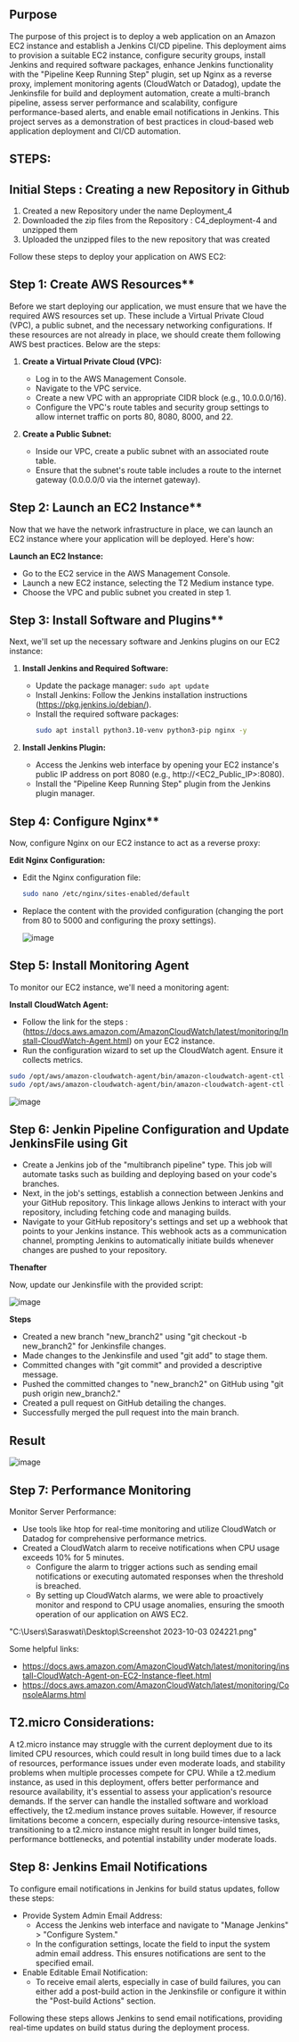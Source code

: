 ## Purpose
The purpose of this project is to deploy a web application on an Amazon EC2 instance and establish a Jenkins CI/CD pipeline. This deployment aims to provision a suitable EC2 instance, configure security groups, install Jenkins and required software packages, enhance Jenkins functionality with the "Pipeline Keep Running Step" plugin, set up Nginx as a reverse proxy, implement monitoring agents (CloudWatch or Datadog), update the Jenkinsfile for build and deployment automation, create a multi-branch pipeline, assess server performance and scalability, configure performance-based alerts, and enable email notifications in Jenkins. This project serves as a demonstration of best practices in cloud-based web application deployment and CI/CD automation.

## STEPS:

## Initial Steps : Creating a new Repository in Github
1. Created a new Repository under the name Deployment_4
2. Downloaded the zip files from the Repository : C4_deployment-4 and unzipped them
3. Uploaded the unzipped files to the new repository that was created
 

Follow these steps to deploy your application on AWS EC2:

## Step 1: Create AWS Resources**

Before we start deploying our application, we must ensure that we have the required AWS resources set up. These include a Virtual Private Cloud (VPC), a public subnet, and the necessary networking configurations. If these resources are not already in place, we should create them following AWS best practices. Below are the steps:

1. **Create a Virtual Private Cloud (VPC):**
   - Log in to the AWS Management Console.
   - Navigate to the VPC service.
   - Create a new VPC with an appropriate CIDR block (e.g., 10.0.0.0/16).
   - Configure the VPC's route tables and security group settings to allow internet traffic on ports 80, 8080, 8000, and 22.

2. **Create a Public Subnet:**
   - Inside our VPC, create a public subnet with an associated route table.
   - Ensure that the subnet's route table includes a route to the internet gateway (0.0.0.0/0 via the internet gateway).

## Step 2: Launch an EC2 Instance**

Now that we have the network infrastructure in place, we can launch an EC2 instance where your application will be deployed. Here's how:

 **Launch an EC2 Instance:**
   - Go to the EC2 service in the AWS Management Console.
   - Launch a new EC2 instance, selecting the T2 Medium instance type.
   - Choose the VPC and public subnet you created in step 1.

## Step 3: Install Software and Plugins**

Next, we'll set up the necessary software and Jenkins plugins on our EC2 instance:

1. **Install Jenkins and Required Software:**
   - Update the package manager: `sudo apt update`
   - Install Jenkins: Follow the Jenkins installation instructions (https://pkg.jenkins.io/debian/).
   - Install the required software packages: 
     ```bash
     sudo apt install python3.10-venv python3-pip nginx -y
     ```

3. **Install Jenkins Plugin:**
   - Access the Jenkins web interface by opening your EC2 instance's public IP address on port 8080 (e.g., http://<EC2_Public_IP>:8080).
   - Install the "Pipeline Keep Running Step" plugin from the Jenkins plugin manager.

## Step 4: Configure Nginx**

Now, configure Nginx on our EC2 instance to act as a reverse proxy:

**Edit Nginx Configuration:**
   - Edit the Nginx configuration file:
     ```bash
     sudo nano /etc/nginx/sites-enabled/default
     ```
   - Replace the content with the provided configuration (changing the port from 80 to 5000 and configuring the proxy settings).

     ![image](https://github.com/SaraGurungLABS01/Deployment_4/assets/140760966/db2bec93-4def-44df-a01e-dc87a5805614)


## Step 5: Install Monitoring Agent

To monitor our EC2 instance, we'll need a monitoring agent:


 **Install CloudWatch Agent:**
- Follow the link for the steps : (https://docs.aws.amazon.com/AmazonCloudWatch/latest/monitoring/Install-CloudWatch-Agent.html) on your EC2 instance.
- Run the configuration wizard to set up the CloudWatch agent. Ensure it collects metrics.
```bash
sudo /opt/aws/amazon-cloudwatch-agent/bin/amazon-cloudwatch-agent-ctl -a fetch-config -m ec2 -s -c file:/opt/aws/amazon-cloudwatch-agent/bin/config.json
sudo /opt/aws/amazon-cloudwatch-agent/bin/amazon-cloudwatch-agent-ctl -m ec2 -a status
```


![image](https://github.com/SaraGurungLABS01/Deployment_4/assets/140760966/1f827c66-1471-4bda-af2f-e4cf82308e72)

  
## Step 6: Jenkin Pipeline Configuration and Update JenkinsFile using Git

- Create a Jenkins job of the "multibranch pipeline" type. This job will automate tasks such as building and deploying based on your code's branches.
- Next, in the job's settings, establish a connection between Jenkins and your GitHub repository. This linkage allows Jenkins to interact with your repository, including fetching code and managing builds.
- Navigate to your GitHub repository's settings and set up a webhook that points to your Jenkins instance. This webhook acts as a communication channel, prompting Jenkins to automatically initiate builds whenever changes are pushed to your repository.
  

**Thenafter**

Now, update our Jenkinsfile with the provided script:

![image](https://github.com/SaraGurungLABS01/Deployment_4/assets/140760966/610b9c00-655d-4bc7-b9a3-0b815eb9e667)

 **Steps**
- Created a new branch "new_branch2" using "git checkout -b new_branch2" for Jenkinsfile changes.
- Made changes to the Jenkinsfile and used "git add" to stage them.
- Committed changes with "git commit" and provided a descriptive message.
- Pushed the committed changes to "new_branch2" on GitHub using "git push origin new_branch2."
- Created a pull request on GitHub detailing the changes.
- Successfully merged the pull request into the main branch.

## Result

![image](https://github.com/SaraGurungLABS01/Deployment_4/assets/140760966/2dc4fc63-343f-4540-8bd9-91de27a48463)

## Step 7: Performance Monitoring
Monitor Server Performance:
- Use tools like htop for real-time monitoring and utilize CloudWatch or Datadog for comprehensive performance metrics.
- Created a CloudWatch alarm to receive notifications when CPU usage exceeds 10% for 5 minutes.
    - Configure the alarm to trigger actions such as sending email notifications or executing automated responses when the threshold is breached.
    - By setting up CloudWatch alarms, we were able to proactively monitor and respond to CPU usage anomalies, ensuring the smooth operation of our application on AWS EC2.
 
 "C:\Users\Saraswati\Desktop\Screenshot 2023-10-03 024221.png"
 
Some helpful links:
- https://docs.aws.amazon.com/AmazonCloudWatch/latest/monitoring/install-CloudWatch-Agent-on-EC2-Instance-fleet.html
- https://docs.aws.amazon.com/AmazonCloudWatch/latest/monitoring/ConsoleAlarms.html

## T2.micro Considerations:

A t2.micro instance may struggle with the current deployment due to its limited CPU resources, which could result in long build times due to a lack of resources, performance issues under even moderate loads, and stability problems when multiple processes compete for CPU. While a t2.medium instance, as used in this deployment, offers better performance and resource availability, it's essential to assess your application's resource demands. If the server can handle the installed software and workload effectively, the t2.medium instance proves suitable. However, if resource limitations become a concern, especially during resource-intensive tasks, transitioning to a t2.micro instance might result in longer build times, performance bottlenecks, and potential instability under moderate loads.

## Step 8: Jenkins Email Notifications

To configure email notifications in Jenkins for build status updates, follow these steps:
- Provide System Admin Email Address:
  - Access the Jenkins web interface and navigate to "Manage Jenkins" > "Configure System."
  - In the configuration settings, locate the field to input the system admin email address. This ensures notifications are sent to the specified email.
- Enable Editable Email Notification:
   - To receive email alerts, especially in case of build failures, you can either add a post-build action in the Jenkinsfile or configure it within the "Post-build Actions" section.

Following these steps allows Jenkins to send email notifications, providing real-time updates on build status during the deployment process.
